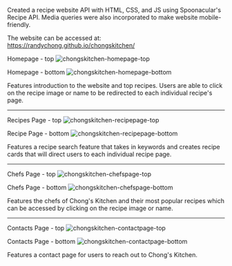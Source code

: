 Created a recipe website API with HTML, CSS, and JS using Spoonacular's Recipe API. Media queries were also incorporated to make website mobile-friendly.

The website can be accessed at: https://randychong.github.io/chongskitchen/

Homepage - top
![chongskitchen-homepage-top](https://user-images.githubusercontent.com/80119466/114780678-56d07500-9d3d-11eb-9006-0ab0da796e5e.png)

Homepage - bottom
![chongskitchen-homepage-bottom](https://user-images.githubusercontent.com/80119466/114780700-5cc65600-9d3d-11eb-9d68-5fdcd13d6e61.png)

Features introduction to the website and top recipes. Users are able to click on the recipe image or name to be redirected to each individual recipe's page.

----------------------------------------------------------------------------------------------------------------------------------------

Recipes Page - top
![chongskitchen-recipepage-top](https://user-images.githubusercontent.com/80119466/114785911-f3e1dc80-9d42-11eb-8924-0eb150bf1a68.png)

Recipe Page - bottom
![chongskitchen-recipepage-bottom](https://user-images.githubusercontent.com/80119466/114785923-f93f2700-9d42-11eb-8695-86ee6a6d2397.png)

Features a recipe search feature that takes in keywords and creates recipe cards that will direct users to each individual recipe page.

----------------------------------------------------------------------------------------------------------------------------------------

Chefs Page - top
![chongskitchen-chefspage-top](https://user-images.githubusercontent.com/80119466/114785933-fd6b4480-9d42-11eb-9214-db1ee3146453.png)

Chefs Page - bottom
![chongskitchen-chefspage-bottom](https://user-images.githubusercontent.com/80119466/114785937-ffcd9e80-9d42-11eb-9a1b-379f55b4d039.png)

Features the chefs of Chong's Kitchen and their most popular recipes which can be accessed by clicking on the recipe image or name.

----------------------------------------------------------------------------------------------------------------------------------------

Contacts Page - top
![chongskitchen-contactpage-top](https://user-images.githubusercontent.com/80119466/114785944-022ff880-9d43-11eb-9003-df54da8a7644.png)

Contacts Page - bottom
![chongskitchen-contactpage-bottom](https://user-images.githubusercontent.com/80119466/114785966-05c37f80-9d43-11eb-82ec-11a96145ffb7.png)

Features a contact page for users to reach out to Chong's Kitchen.
